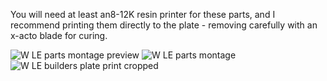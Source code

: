 You will need at least an8-12K resin printer for these parts, and I recommend printing them directly to the plate - removing carefully with an x-acto blade for curing.

![W LE parts montage preview](https://github.com/user-attachments/assets/e39e37b7-41af-4613-9df7-53da9afb5e99)
![W LE parts montage](https://github.com/user-attachments/assets/dfb386fd-e10b-4cc9-a59a-ae92cc9481b5)
![W LE builders plate print cropped](https://github.com/user-attachments/assets/63676130-7a81-4b6d-8493-c60f4e690cb0)
